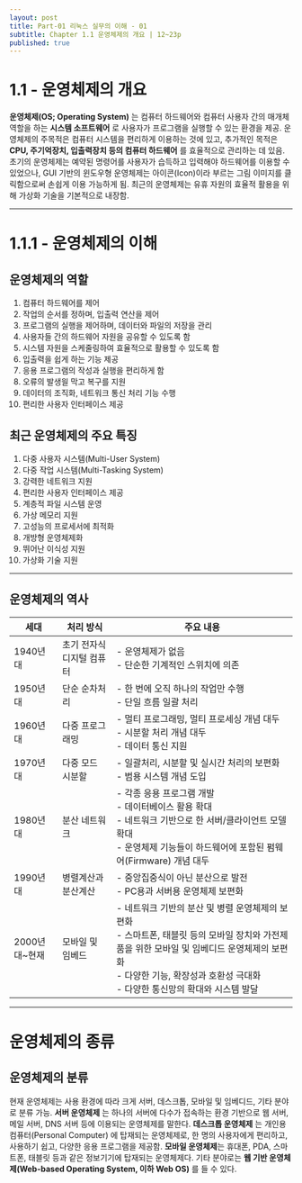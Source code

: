 ```yaml
---
layout: post
title: Part-01 리눅스 실무의 이해 - 01
subtitle: Chapter 1.1 운영체제의 개요 | 12~23p
published: true
---
```


# 1.1 - 운영체제의 개요
**운영체제(OS; Operating System)** 는 컴퓨터 하드웨어와 컴퓨터 사용자 간의 매개체 역할을 하는 **시스템 소프트웨어** 로 사용자가 프로그램을 실행할 수 있는 환경을 제공.
운영체제의 주목적은 컴퓨터 시스템을 편리하게 이용하는 것에 있고, 추가적인 목적은 __CPU, 주기억장치, 입출력장치 등의 컴퓨터 하드웨어__ 를 효율적으로 관리하는 데 있음.
초기의 운영체제는 예약된 명령어를 사용자가 습득하고 입력해야 하드웨어를 이용할 수 있었으나, GUI 기반의 윈도우형 운영체제는 아이콘(Icon)이라 부르는 그림 이미지를 클릭함으로써 손쉽게 이용 가능하게 됨.
최근의 운영체제는 유휴 자원의 효율적 활용을 위해 가상화 기술을 기본적으로 내장함.
* * *

# 1.1.1 - 운영체제의 이해
## 운영체제의 역할
1. 컴퓨터 하드웨어를 제어
2. 작업의 순서를 정하며, 입출력 연산을 제어
3. 프로그램의 실행을 제어하며, 데이터와 파일의 저장을 관리
4. 사용자들 간의 하드웨어 자원을 공유할 수 있도록 함
5. 시스템 자원을 스케줄링하여 효율적으로 활용할 수 있도록 함
6. 입출력을 쉽게 하는 기능 제공
7. 응용 프로그램의 작성과 실행을 편리하게 함
8. 오류의 발생읠 막고 복구를 지원
9. 데이터의 조직화, 네트워크 통신 처리 기능 수행
10. 편리한 사용자 인터페이스 제공

## 최근 운영체제의 주요 특징
1. 다중 사용자 시스템(Multi-User System)
2. 다중 작업 시스템(Multi-Tasking System)
3. 강력한 네트워크 지원
4. 편리한 사용자 인터페이스 제공
5. 계층적 파일 시스템 운영
6. 가상 메모리 지원
7. 고성능의 프로세서에 최적화
8. 개방형 운영체제화
9. 뛰어난 이식성 지원
10. 가상화 기술 지원
* * *

## 운영체제의 역사


|세대|처리 방식|주요 내용|
|-----|-----|-----|
|1940년대|초기 전자식 디지털 컴퓨터|- 운영체제가 없음<br>- 단순한 기계적인 스위치에 의존|
|1950년대|단순 순차처리|- 한 번에 오직 하나의 작업만 수행<br>- 단일 흐름 일괄 처리|
|1960년대|다중 프로그래밍|- 멀티 프로그래밍, 멀티 프로세싱 개념 대두<br>- 시분할 처리 개념 대두<br>- 데이터 통신 지원|
|1970년대|다중 모드 시분할|- 일괄처리, 시분할 및 실시간 처리의 보편화<br>- 범용 시스템 개념 도입|
|1980년대|분산 네트워크|- 각종 응용 프로그램 개발<br>- 데이터베이스 활용 확대<br>- 네트워크 기반으로 한 서버/클라이언트 모델 확대<br>- 운영체제 기능들이 하드웨어에 포함된 펌웨어(Firmware) 개념 대두|
|1990년대|병렬계산과 분산계산|- 중앙집중식이 아닌 분산으로 발전<br>- PC용과 서버용 운영체제 보편화|
|2000년대~현재|모바일 및 임베드|- 네트워크 기반의 분산 및 병렬 운영체제의 보편화<br>- 스마트폰, 태블릿 등의 모바일 장치와 가전제품을 위한 모바일 및 임베디드 운영체제의 보편화<br>- 다양한 기능, 확장성과 호환성 극대화<br>- 다양한 통신망의 확대와 시스템 발달|



* * *

# 운영체제의 종류
## 운영체제의 분류
현재 운영체제는 사용 환경에 따라 크게 서버, 데스크톱, 모바일 및 임베디드, 기타 분야로 분류 가능.
**서버 운영체제** 는 하나의 서버에 다수가 접속하는 환경 기반으로 웹 서버, 메일 서버, DNS 서버 등에 이용되는 운영체제를 말한다.
**데스크톱 운영체제** 는 개인용 컴퓨터(Personal Computer) 에 탑재되는 운영체제로, 한 명의 사용자에게 편리하고, 사용하기 쉽고, 다양한 응용 프로그램을 제공함.
**모바일 운영체제**는 휴대폰, PDA, 스마트폰, 태블릿 등과 같은 정보기기에 탑재되는 운영체제다.
기타 분야로는 **웹 기반 운영체제(Web-based Operating System, 이하 Web OS)** 를 들 수 있다.
